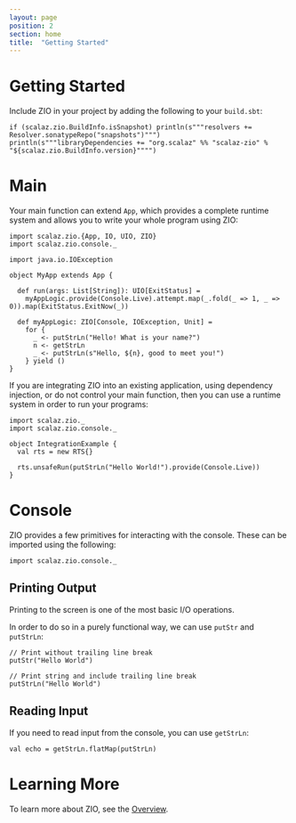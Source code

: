 ```yaml
---
layout: page
position: 2
section: home
title:  "Getting Started"
---
```


# Getting Started

Include ZIO in your project by adding the following to your `build.sbt`:

```tut:evaluated
if (scalaz.zio.BuildInfo.isSnapshot) println(s"""resolvers += Resolver.sonatypeRepo("snapshots")""")
println(s"""libraryDependencies += "org.scalaz" %% "scalaz-zio" % "${scalaz.zio.BuildInfo.version}"""")
```

# Main

Your main function can extend `App`, which provides a complete runtime system and allows you to write your whole program using ZIO:

```tut:silent
import scalaz.zio.{App, IO, UIO, ZIO}
import scalaz.zio.console._

import java.io.IOException

object MyApp extends App {

  def run(args: List[String]): UIO[ExitStatus] =
    myAppLogic.provide(Console.Live).attempt.map(_.fold(_ => 1, _ => 0)).map(ExitStatus.ExitNow(_))

  def myAppLogic: ZIO[Console, IOException, Unit] =
    for {
      _ <- putStrLn("Hello! What is your name?")
      n <- getStrLn
      _ <- putStrLn(s"Hello, ${n}, good to meet you!")
    } yield ()
}
```

If you are integrating ZIO into an existing application, using dependency injection, or do not control your main function, then you can use a runtime system in order to run your programs:

```tut:silent
import scalaz.zio._
import scalaz.zio.console._

object IntegrationExample {
  val rts = new RTS{}

  rts.unsafeRun(putStrLn("Hello World!").provide(Console.Live))
}
```

# Console

ZIO provides a few primitives for interacting with the console. These can be imported using the following:

```tut:silent
import scalaz.zio.console._
```

## Printing Output

Printing to the screen is one of the most basic I/O operations.

In order to do so in a purely functional way, we can use `putStr` and `putStrLn`:

```tut
// Print without trailing line break
putStr("Hello World")

// Print string and include trailing line break
putStrLn("Hello World")
```

## Reading Input

If you need to read input from the console, you can use `getStrLn`:

```tut
val echo = getStrLn.flatMap(putStrLn)
```
# Learning More

To learn more about ZIO, see the [Overview](overview/index.html).
